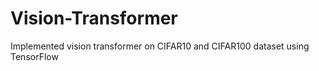 # Vision-Transformer
Implemented vision transformer on CIFAR10 and CIFAR100 dataset using TensorFlow
